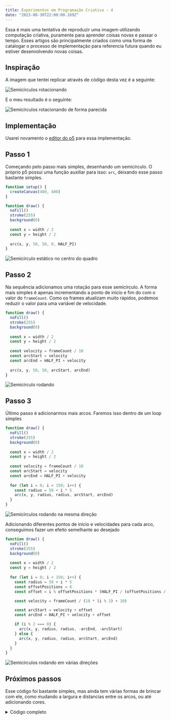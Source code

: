 ```yaml
---
title: Experimentos em Programação Criativa - 4
date: "2023-08-30T22:00:00.169Z"
---
```


Essa é mais uma tentativa de reproduzir uma imagem utilizando computação criativa, puramente para aprender coisas novas e passar o tempo. Esses artigos são principalmente criados como uma forma de catalogar o processo de implementação para referencia futura quando eu estiver desenvolvendo novas coisas.

## Inspiração

A imagem que tentei replicar através de código desta vez é a seguinte:

![Semicírculos rotacionando](/images/creative-coding/part-4/cc-1.gif)

E o meu resultado é o seguinte:

![Semicírculos rotacionando de forma parecida](/images/creative-coding/part-4/cc-2.gif)

## Implementação

Usarei novamento o [editor do p5](https://editor.p5js.org) para essa implementação.

## Passo 1

Começando pelo passo mais simples, desenhando um semicírculo. O próprio p5 possui uma função auxiliar para isso: `arc`, deixando esse passo bastante simples.

```js
function setup() {
  createCanvas(400, 400)
}

function draw() {
  noFill()
  stroke(255)
  background(0)
  
  const x = width / 2
  const y = height / 2
  
  arc(x, y, 50, 50, 0, HALF_PI)
}
```

![Semicírculo estático no centro do quadro](/images/creative-coding/part-4/cc-3.png)

## Passo 2

Na sequência adicionamos uma rotação para esse semicírculo. A forma mais simples é apenas incrementando a ponto de início e fim do com o valor do `frameCount`. Como os frames atualizam muito rápidos, podemos reduzir o valor para uma variável de velocidade.

```js
function draw() {
  noFill()
  stroke(255)
  background(0)
  
  const x = width / 2
  const y = height / 2
  
  const velocity = frameCount / 10
  const arcStart = velocity
  const arcEnd = HALF_PI + velocity
  
  arc(x, y, 50, 50, arcStart, arcEnd)
}
```

![Semicírculo rodando](/images/creative-coding/part-4/cc-4.gif)

## Passo 3

Último passo é adicionarmos mais arcos. Faremos isso dentro de um loop simples

```js
function draw() {
  noFill()
  stroke(255)
  background(0)
  
  const x = width / 2
  const y = height / 2
  
  const velocity = frameCount / 10
  const arcStart = velocity
  const arcEnd = HALF_PI + velocity
  
  for (let i = 0; i < 150; i++) {
    const radius = 50 + i * 5
    arc(x, y, radius, radius, arcStart, arcEnd)
  }
}
```

![Semicírculos rodando na mesma direção](/images/creative-coding/part-4/cc-5.gif)

Adicionando diferentes pontos de início e velocidades para cada arco, conseguimos fazer um efeito semelhante ao desejado

```js
function draw() {
  noFill()
  stroke(255)
  background(0)
  
  const x = width / 2
  const y = height / 2
    
  for (let i = 0; i < 150; i++) {
    const radius = 50 + i * 5
    const offsetPositions = 8
    const offset = i % offsetPositions * (HALF_PI / (offsetPositions / 2))

    const velocity = frameCount / (10 * (i % 3) + 10)

    const arcStart = velocity + offset
    const arcEnd = HALF_PI + velocity + offset

    if (i % 2 === 0) {
      arc(x, y, radius, radius, -arcEnd, -arcStart)
    } else {
      arc(x, y, radius, radius, arcStart, arcEnd)
    }
  }
}
```

![Semicírculos rodando em várias direções](/images/creative-coding/part-4/cc-2.gif)


## Próximos passos

Esse código foi bastante simples, mas ainda tem várias formas de brincar com ele, como mudando a largura e distancias entre os arcos, ou até adicionando cores.


<details>
  <summary>
    Código completo
  </summary>
  <p>
    ```js
function setup() {
  createCanvas(400, 400)
}

function draw() {
  noFill()
  stroke(255)
  background(0)
  
  const x = width / 2
  const y = height / 2
    
  for (let i = 0; i < 150; i++) {
    const radius = 50 + i * 5
    const offsetPositions = 8
    const offset = i % offsetPositions * (HALF_PI / (offsetPositions / 2))

    const velocity = frameCount / (10 * (i % 3) + 10)

    const arcStart = velocity + offset
    const arcEnd = HALF_PI + velocity + offset

    if (i % 2 === 0) {
      arc(x, y, radius, radius, -arcEnd, -arcStart)
    } else {
      arc(x, y, radius, radius, arcStart, arcEnd)
    }
  }
}
```
  </p>
</details>
